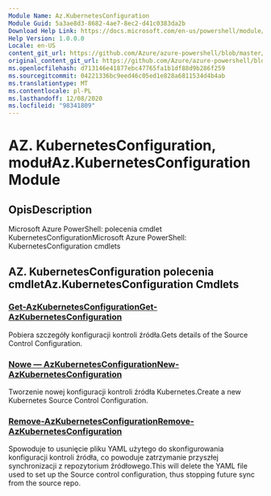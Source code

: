 ```yaml
---
Module Name: Az.KubernetesConfiguration
Module Guid: 5a3ae8d3-8682-4ae7-8ec2-d41c0383da2b
Download Help Link: https://docs.microsoft.com/en-us/powershell/module/az.kubernetesconfiguration
Help Version: 1.0.0.0
Locale: en-US
content_git_url: https://github.com/Azure/azure-powershell/blob/master/src/KubernetesConfiguration/help/Az.KubernetesConfiguration.md
original_content_git_url: https://github.com/Azure/azure-powershell/blob/master/src/KubernetesConfiguration/help/Az.KubernetesConfiguration.md
ms.openlocfilehash: d713146e41877ebc47765fa1b1df88d9b286f259
ms.sourcegitcommit: 04221336bc9eed46c05ed1e828a6811534d4b4ab
ms.translationtype: MT
ms.contentlocale: pl-PL
ms.lasthandoff: 12/08/2020
ms.locfileid: "98341809"
---
```

# <span data-ttu-id="462d1-101">AZ. KubernetesConfiguration, moduł</span><span class="sxs-lookup"><span data-stu-id="462d1-101">Az.KubernetesConfiguration Module</span></span>
## <span data-ttu-id="462d1-102">Opis</span><span class="sxs-lookup"><span data-stu-id="462d1-102">Description</span></span>
<span data-ttu-id="462d1-103">Microsoft Azure PowerShell: polecenia cmdlet KubernetesConfiguration</span><span class="sxs-lookup"><span data-stu-id="462d1-103">Microsoft Azure PowerShell: KubernetesConfiguration cmdlets</span></span>

## <span data-ttu-id="462d1-104">AZ. KubernetesConfiguration polecenia cmdlet</span><span class="sxs-lookup"><span data-stu-id="462d1-104">Az.KubernetesConfiguration Cmdlets</span></span>
### [<span data-ttu-id="462d1-105">Get-AzKubernetesConfiguration</span><span class="sxs-lookup"><span data-stu-id="462d1-105">Get-AzKubernetesConfiguration</span></span>](Get-AzKubernetesConfiguration.md)
<span data-ttu-id="462d1-106">Pobiera szczegóły konfiguracji kontroli źródła.</span><span class="sxs-lookup"><span data-stu-id="462d1-106">Gets details of the Source Control Configuration.</span></span>

### [<span data-ttu-id="462d1-107">Nowe — AzKubernetesConfiguration</span><span class="sxs-lookup"><span data-stu-id="462d1-107">New-AzKubernetesConfiguration</span></span>](New-AzKubernetesConfiguration.md)
<span data-ttu-id="462d1-108">Tworzenie nowej konfiguracji kontroli źródła Kubernetes.</span><span class="sxs-lookup"><span data-stu-id="462d1-108">Create a new Kubernetes Source Control Configuration.</span></span>

### [<span data-ttu-id="462d1-109">Remove-AzKubernetesConfiguration</span><span class="sxs-lookup"><span data-stu-id="462d1-109">Remove-AzKubernetesConfiguration</span></span>](Remove-AzKubernetesConfiguration.md)
<span data-ttu-id="462d1-110">Spowoduje to usunięcie pliku YAML użytego do skonfigurowania konfiguracji kontroli źródła, co powoduje zatrzymanie przyszłej synchronizacji z repozytorium źródłowego.</span><span class="sxs-lookup"><span data-stu-id="462d1-110">This will delete the YAML file used to set up the Source control configuration, thus stopping future sync from the source repo.</span></span>

